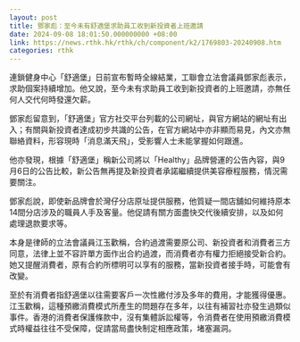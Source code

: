 ```yaml
---
layout: post
title: 鄧家彪：至今未有舒適堡求助員工收到新投資者上班邀請
date: 2024-09-08 18:01:50.000000000 +08:00
link: https://news.rthk.hk/rthk/ch/component/k2/1769803-20240908.htm
categories: rthk
---
```


連鎖健身中心「舒適堡」日前宣布暫時全線結業，工聯會立法會議員鄧家彪表示，求助個案持續增加。他又說，至今未有求助員工收到新投資者的上班邀請，亦無任何人交代何時發還欠薪。

鄧家彪留意到，「舒適堡」官方社交平台列載的公司網址，與官方網站的網址有出入；有關與新投資者達成初步共識的公告，在官方網站中亦非顯而易見，內文亦無聯絡資料，形容現時「消息滿天飛」，受影響人士未能掌握如何跟進。

他亦發現，根據「舒適堡」稱新公司將以「Healthy」品牌營運的公告內容，與9月6日的公告比較，新公告無再提及新投資者承諾繼續提供美容療程服務，情況需要關注。

鄧家彪說，即使新品牌會於灣仔分店原址提供服務，他質疑一間店舖如何維持原本14間分店涉及的職員人手及客量。他促請有關方面盡快交代後續安排，以及如何處理退款要求等。

本身是律師的立法會議員江玉歡稱，合約過渡需要原公司、新投資者和消費者三方同意，法律上並不容許單方面作出合約過渡，而消費者亦有權力拒絕接受新合約。她又提醒消費者，原有合約所標明可以享有的服務，當新投資者接手時，可能會有改變。

至於有消費者指舒適堡以往需要客戶一次性繳付涉及多年的費用，才能獲得優惠。江玉歡稱，這種預繳消費模式所產生的問題存在多年，以往有補習社亦發生過類似事件。香港的消費者保護條款中，沒有集體訴訟權等，令消費者在使用預繳消費模式時權益往往不受保障，促請當局盡快制定相應政策，堵塞漏洞。
